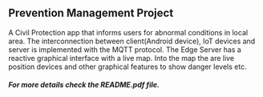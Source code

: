 ## Prevention Management Project

A Civil Protection app that informs users for abnormal conditions in local area. The interconnection between client(Android device), IoT devices and server is implemented with the MQTT protocol. The Edge Server has a reactive graphical interface with a live map. Into the map the are live position devices and other graphical features to show danger levels etc. 

##### For more details check the README.pdf file.


